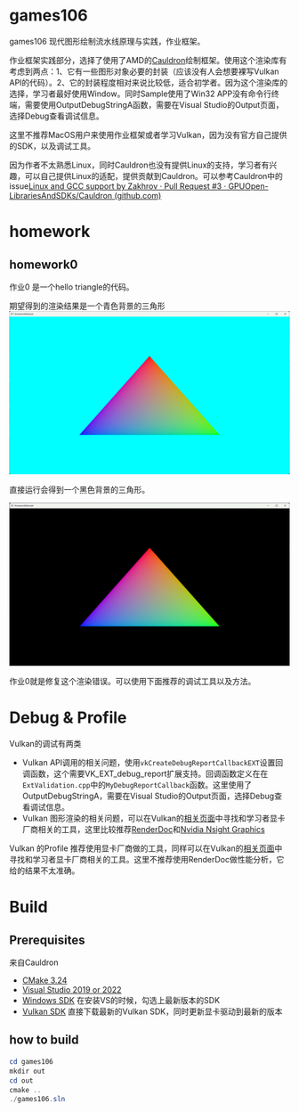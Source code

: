 # games106
games106 现代图形绘制流水线原理与实践，作业框架。

作业框架实践部分，选择了使用了AMD的[Cauldron](https://github.com/GPUOpen-LibrariesAndSDKs/Cauldron)绘制框架。使用这个渲染库有考虑到两点：1、它有一些图形对象必要的封装（应该没有人会想要裸写Vulkan API的代码）。2、它的封装程度相对来说比较低，适合初学者。因为这个渲染库的选择，学习者最好使用Window。同时Sample使用了Win32 APP没有命令行终端，需要使用OutputDebugStringA函数，需要在Visual Studio的Output页面，选择Debug查看调试信息。

这里不推荐MacOS用户来使用作业框架或者学习Vulkan，因为没有官方自己提供的SDK，以及调试工具。

因为作者不太熟悉Linux，同时Cauldron也没有提供Linux的支持，学习者有兴趣，可以自己提供Linux的适配，提供贡献到Cauldron。可以参考Cauldron中的issue[Linux and GCC support by Zakhrov · Pull Request #3 · GPUOpen-LibrariesAndSDKs/Cauldron (github.com)](https://github.com/GPUOpen-LibrariesAndSDKs/Cauldron/pull/3)

# homework

## homework0

作业0 是一个hello triangle的代码。

期望得到的渲染结果是一个青色背景的三角形![homework0_0](.\img\homework0_0.png)

直接运行会得到一个黑色背景的三角形。

![homework0_1](.\img\homework0_1.png)

作业0就是修复这个渲染错误。可以使用下面推荐的调试工具以及方法。

# Debug & Profile

Vulkan的调试有两类

- Vulkan API调用的相关问题，使用```vkCreateDebugReportCallbackEXT```设置回调函数，这个需要VK_EXT_debug_report扩展支持。回调函数定义在在```ExtValidation.cpp```中的```MyDebugReportCallback```函数。这里使用了OutputDebugStringA，需要在Visual Studio的Output页面，选择Debug查看调试信息。
- Vulkan 图形渲染的相关问题，可以在Vulkan的[相关页面](https://www.vulkan.org/tools#profilers-and-debuggers)中寻找和学习者显卡厂商相关的工具，这里比较推荐[RenderDoc](https://renderdoc.org/)和[Nvidia Nsight Graphics](https://developer.nvidia.com/nsight-graphics)

Vulkan 的Profile 推荐使用显卡厂商做的工具，同样可以在Vulkan的[相关页面](https://www.vulkan.org/tools#profilers-and-debuggers)中寻找和学习者显卡厂商相关的工具。这里不推荐使用RenderDoc做性能分析，它给的结果不太准确。

# Build

## Prerequisites

来自Cauldron

- [CMake 3.24](https://cmake.org/download/)
- [Visual Studio 2019 or 2022](https://visualstudio.microsoft.com/downloads/)
- [Windows SDK](https://developer.microsoft.com/en-us/windows/downloads/windows-sdk) 在安装VS的时候，勾选上最新版本的SDK
- [Vulkan SDK](https://www.lunarg.com/vulkan-sdk/) 直接下载最新的Vulkan SDK，同时更新显卡驱动到最新的版本

## how to build

```powershell
cd games106
mkdir out
cd out
cmake ..
./games106.sln
```

